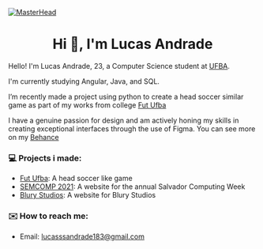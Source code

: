 [![MasterHead](https://i.imgur.com/Ag2xH2J.png)](https://www.behance.net/Lucas_Andrade_Design)
<h1 align="center">Hi 👋, I'm Lucas Andrade</h1>

Hello! I'm Lucas Andrade, 23, a Computer Science student at [UFBA](https://ufba.br/).

I'm currently studying Angular, Java, and SQL.

I’m recently made a project using python to create a head soccer similar game as part of my works from college [Fut Ufba](https://github.com/Erohf/FUT_UFBA)

I have a genuine passion for design and am actively honing my skills in creating exceptional interfaces through the use of Figma. You can see more on my [Behance](https://www.behance.net/Lucas_Andrade_Design)


### 💻 Projects i made:
- [Fut Ufba](https://github.com/Erohf/FUT_UFBA): A head soccer like game
- [SEMCOMP 2021](https://www.behance.net/gallery/188066677/Semcomp-2021-Website-Design): A website for the annual Salvador Computing Week
- [Blury Studios](https://www.behance.net/gallery/189107843/Blury-Studio-2023-Website-Design): A website for Blury Studios


### ✉️ How to reach me:
- Email: lucasssandrade183@gmail.com
